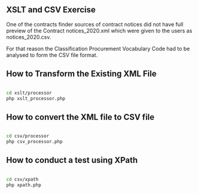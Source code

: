 ## **XSLT and CSV Exercise**

One of the contracts finder sources of contract notices did not have full preview of the Contract notices_2020.xml which were given to the users as notices_2020.csv.

For that reason the Classification Procurement Vocabulary Code had to be analysed to form the CSV file format.

## **How to Transform the Existing XML File**

```bash

cd xslt/processor
php xslt_processor.php 

```

## **How to convert the XML file to CSV file**

```bash

cd csv/processor
php csv_processor.php

```

## **How to conduct a test using XPath**

```bash

cd csv/xpath
php xpath.php

```

